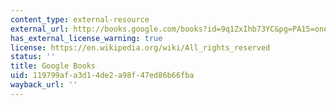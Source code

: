 ```yaml
---
content_type: external-resource
external_url: http://books.google.com/books?id=9q1ZxIhb73YC&pg=PA15=onepage
has_external_license_warning: true
license: https://en.wikipedia.org/wiki/All_rights_reserved
status: ''
title: Google Books
uid: 119799af-a3d1-4de2-a98f-47ed86b66fba
wayback_url: ''
---
```

